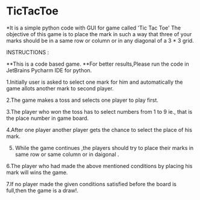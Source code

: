 # TicTacToe
*It is a simple python code with GUI for game called 'Tic Tac Toe'
The objective of this game is to place the mark in such a way that three of your marks should be in a same row or column or in any diagonal of a 3 * 3 grid.
 
INSTRUCTIONS :

**This is a code based game. 
**For better results,Please run the code in JetBrains Pycharm IDE for python.

1.Initially user is asked to select one mark for him and automatically the game allots another mark to second player.

2.The game makes a toss and selects one player to play first.

3.The player who won the toss has to select numbers from 1 to 9 ie., that is the place number in game board.

4.After one player another player gets the chance to select the place of his mark.

5. While the game continues ,the players should try to place their marks in same row or same column or in daigonal .

6.The player who had made the above mentioned conditions by placing his mark will wins the game.

7.If no player made the given conditions satisfied before the board is full,then the game is a draw!.

